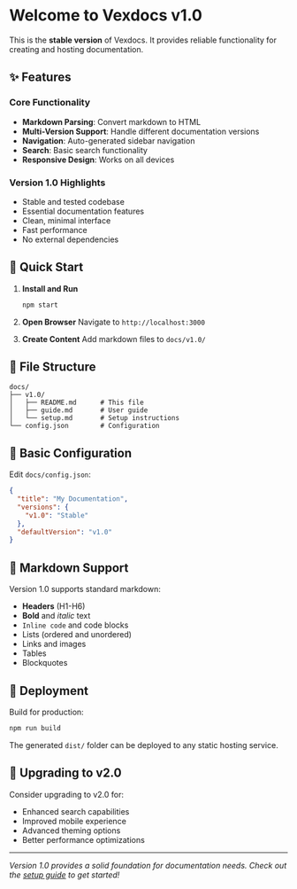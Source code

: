 # Welcome to Vexdocs v1.0

This is the **stable version** of Vexdocs. It provides reliable functionality for creating and hosting documentation.

## ✨ Features

### Core Functionality
- **Markdown Parsing**: Convert markdown to HTML
- **Multi-Version Support**: Handle different documentation versions
- **Navigation**: Auto-generated sidebar navigation
- **Search**: Basic search functionality
- **Responsive Design**: Works on all devices

### Version 1.0 Highlights
- Stable and tested codebase
- Essential documentation features
- Clean, minimal interface
- Fast performance
- No external dependencies

## 📖 Quick Start

1. **Install and Run**
   ```bash
   npm start
   ```

2. **Open Browser**
   Navigate to `http://localhost:3000`

3. **Create Content**
   Add markdown files to `docs/v1.0/`

## 📁 File Structure

```
docs/
├── v1.0/
│   ├── README.md      # This file
│   ├── guide.md       # User guide
│   └── setup.md       # Setup instructions
└── config.json        # Configuration
```

## 🎨 Basic Configuration

Edit `docs/config.json`:

```json
{
  "title": "My Documentation",
  "versions": {
    "v1.0": "Stable"
  },
  "defaultVersion": "v1.0"
}
```

## 📝 Markdown Support

Version 1.0 supports standard markdown:

- **Headers** (H1-H6)
- **Bold** and *italic* text
- `Inline code` and code blocks
- Lists (ordered and unordered)
- Links and images
- Tables
- Blockquotes

## 🚀 Deployment

Build for production:

```bash
npm run build
```

The generated `dist/` folder can be deployed to any static hosting service.

## 🔄 Upgrading to v2.0

Consider upgrading to v2.0 for:
- Enhanced search capabilities
- Improved mobile experience
- Advanced theming options
- Better performance optimizations

---

*Version 1.0 provides a solid foundation for documentation needs. Check out the [setup guide](setup.md) to get started!*
